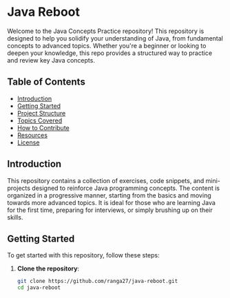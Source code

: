 # Java Reboot 

Welcome to the Java Concepts Practice repository! This repository is designed to help you solidify your understanding of Java, from fundamental concepts to advanced topics. Whether you're a beginner or looking to deepen your knowledge, this repo provides a structured way to practice and review key Java concepts.

## Table of Contents

- [Introduction](#introduction)
- [Getting Started](#getting-started)
- [Project Structure](#project-structure)
- [Topics Covered](#topics-covered)
- [How to Contribute](#how-to-contribute)
- [Resources](#resources)
- [License](#license)

## Introduction

This repository contains a collection of exercises, code snippets, and mini-projects designed to reinforce Java programming concepts. The content is organized in a progressive manner, starting from the basics and moving towards more advanced topics. It is ideal for those who are learning Java for the first time, preparing for interviews, or simply brushing up on their skills.

## Getting Started

To get started with this repository, follow these steps:

1. **Clone the repository**:
   ```bash
   git clone https://github.com/ranga27/java-reboot.git
   cd java-reboot
